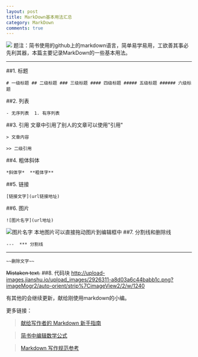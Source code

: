 ```yaml
---
layout: post
title: MarkDown基本用法汇总
category: MarkDown
comments: true
---
```



![](http://upload-images.jianshu.io/upload_images/2926311-3fa0735c959c7173.png?imageMogr2/auto-orient/strip%7CimageView2/2/w/1240)
题注：简书使用的github上的markdown语言，简单易学易用，工欲善其事必先利其器，本篇主要记录MarkDown的一些基本用法。

---
##1. 标题
  ```
  # 一级标题 ## 二级标题 ### 三级标题 #### 四级标题 ##### 五级标题 ###### 六级标题
  ```
##2. 列表
```
- 无序列表  1. 有序列表
```
##3. 引用
 文章中引用了别人的文章可以使用"引用"
 
```
> 文章内容
```

```
>> 二级引用
```
##4. 粗体斜体
```
*斜体字*  **粗体字**
```
##5. 链接
```
[链接文字](url链接地址)
```
##6. 图片
```
![图片名字](url地址)
```
![图片名字](http://img3.douban.com/mpic/s1108264.jpg)
本地图片可以直接拖动图片到编辑框中
##7. 分割线和删除线
```
---  *** 分割线  
```
---

```
~~删除文字~~
```
~~Mistaken text.~~
##8. 代码块
http://upload-images.jianshu.io/upload_images/2926311-a8d03a6c44babb1c.png?imageMogr2/auto-orient/strip%7CimageView2/2/w/1240

有其他的会继续更新，献给刚使用markdown的小编。

更多链接：
>[献给写作者的 Markdown 新手指南](http://jianshu.io/p/q81RER)

>[简书中编辑数学公式](http://jianshu.io/p/e8a14ec1c614)

>[Markdown 写作规范参考](http://jianshu.io/p/3bd994e702a7)
